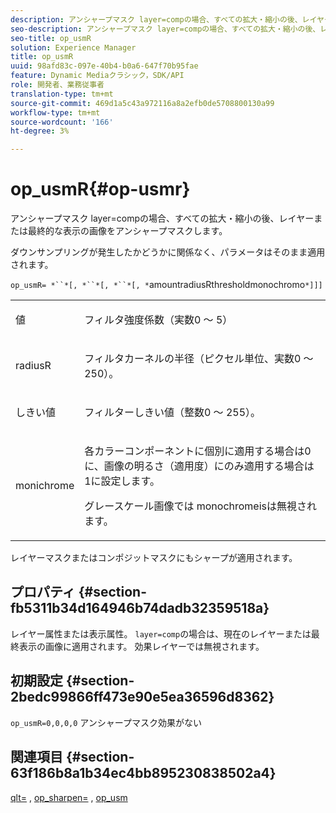 ```yaml
---
description: アンシャープマスク layer=compの場合、すべての拡大・縮小の後、レイヤーまたは最終的な表示の画像をアンシャープマスクします。
seo-description: アンシャープマスク layer=compの場合、すべての拡大・縮小の後、レイヤーまたは最終的な表示の画像をアンシャープマスクします。
seo-title: op_usmR
solution: Experience Manager
title: op_usmR
uuid: 98afd83c-097e-40b4-b0a6-647f70b95fae
feature: Dynamic Mediaクラシック，SDK/API
role: 開発者、業務従事者
translation-type: tm+mt
source-git-commit: 469d1a5c43a972116a8a2efb0de5708800130a99
workflow-type: tm+mt
source-wordcount: '166'
ht-degree: 3%

---
```



# op_usmR{#op-usmr}

アンシャープマスク layer=compの場合、すべての拡大・縮小の後、レイヤーまたは最終的な表示の画像をアンシャープマスクします。

ダウンサンプリングが発生したかどうかに関係なく、パラメータはそのまま適用されます。

`op_usmR= *``*[, *``*[, *``*[, *`amountradiusRthresholdmonochromo`*]]]`

<table id="simpletable_0697E3BCB45F41C494D93A6017ADD2BF"> 
 <tr class="strow"> 
  <td class="stentry"> <p><span class="codeph"><span class="varname"> 値</span></span> </p></td> 
  <td class="stentry"> <p>フィルタ強度係数（実数0 ～ 5） </p></td> 
 </tr> 
 <tr class="strow"> 
  <td class="stentry"> <p><span class="codeph"><span class="varname"> radiusR</span></span> </p></td> 
  <td class="stentry"> <p>フィルタカーネルの半径（ピクセル単位、実数0 ～ 250）。 </p></td> 
 </tr> 
 <tr class="strow"> 
  <td class="stentry"> <p><span class="codeph"><span class="varname"> しきい値</span></span> </p></td> 
  <td class="stentry"> <p>フィルターしきい値（整数0 ～ 255）。 </p></td> 
 </tr> 
 <tr class="strow"> 
  <td class="stentry"> <p><span class="codeph"><span class="varname"> monichrome</span></span> </p></td> 
  <td class="stentry"> <p>各カラーコンポーネントに個別に適用する場合は0に、画像の明るさ（適用度）にのみ適用する場合は1に設定します。 </p> <p><span class="codeph"> <span class="varname"> グレースケール画像では</span></span> monochromeisは無視されます。 </p> </td> 
 </tr> 
</table>

レイヤーマスクまたはコンポジットマスクにもシャープが適用されます。

## プロパティ {#section-fb5311b34d164946b74dadb32359518a}

レイヤー属性または表示属性。 `layer=comp`の場合は、現在のレイヤーまたは最終表示の画像に適用されます。 効果レイヤーでは無視されます。

## 初期設定 {#section-2bedc99866ff473e90e5ea36596d8362}

`op_usmR=0,0,0,0` アンシャープマスク効果がない

## 関連項目 {#section-63f186b8a1b34ec4bb895230838502a4}

[qlt=](../../../../../is-api/http-ref/image-serving-api-ref/c-http-protocol-reference/c-command-reference/r-is-http-qlt.md#reference-f69ed0758c784b0385d979820546d352) ,  [op_sharpen=](../../../../../is-api/http-ref/image-serving-api-ref/c-http-protocol-reference/c-command-reference/r-op-sharpen.md#reference-c32573230c6140f883efdaa201ea8541) ,  [op_usm](../../../../../is-api/http-ref/image-serving-api-ref/c-http-protocol-reference/c-command-reference/r-op-usm.md#reference-51ac75adadfe4346ab60953192d0a1aa)
